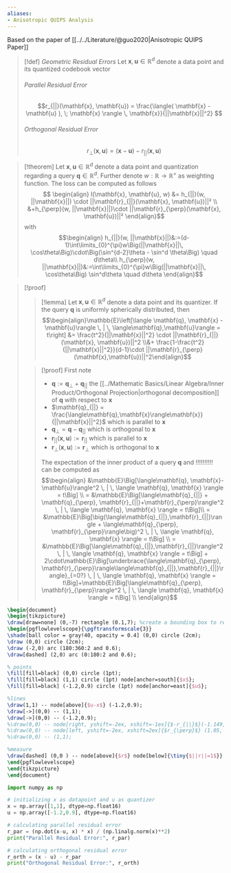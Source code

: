 ```yaml
---
aliases:
- Anisotropic QUIPS Analysis
---
```

Based on the paper of [[../../Literature/@guo2020|Anisotropic QUIPS Paper]]

>[!def] _Geometric Residual Errors_
> Let $\mathbf{x}, \mathbf{u} \in \mathbb{R}^d$ denote a data point and its quantized codebook vector
> ###### Parallel Residual Error
> $$r_{||}(\mathbf{x}, \mathbf{u}) = \frac{\langle( \mathbf{x} - \mathbf{u} ), \; \mathbf{x} \rangle \, \mathbf{x}}{||\mathbf{x}||^2} $$
>
> ###### Orthogonal Residual Error
> $$r_{\perp}(\mathbf{x}, \mathbf{u}) = (\mathbf{x} - \mathbf{u}) - r_{||}(\mathbf{x}, \mathbf{u}) $$

>[!theorem]
>Let $\mathbf{x}, \mathbf{u} \in \mathbb{R}^d$ denote a data point and quantization regarding a query $\mathbf{q} \in \mathbb{R}^d$. Further denote $w:\mathbb{R} \rightarrow  \mathbb{R}^+$ as weighting function. The loss can be computed as follows
>$$ \begin{align}
>l(\mathbf{x}, \mathbf{u}, w) &= h_{||}(w, ||\mathbf{x}||) \cdot ||\mathbf{r}_{||}(\mathbf{x}, \mathbf{u})||² \\
>&+h_{\perp}(w, ||\mathbf{x}||)\cdot ||\mathbf{r}_{\perp}(\mathbf{x}, \mathbf{u})||²
>\end{align}$$
>with
>$$\begin{align}
>h_{||}(w, ||\mathbf{x}||)&:=(d-1)\int\limits_{0}^{\pi}w\Big(||\mathbf{x}||\, \cos\theta\Big)\cdot\Big(\sin^{d-2}\theta - \sin^d \theta\Big) \quad d\theta\\
>h_{\perp}(w, ||\mathbf{x}||)&:=\int\limits_{0}^{\pi}w\Big(||\mathbf{x}||\, \cos\theta\Big) \sin^d\theta \quad d\theta
>\end{align}$$

>[!proof]
>>[!lemma]
>>Let $\mathbf{x}, \mathbf{u} \in \mathbb{R}^d$ denote a data point and its quantizer. If the query $\mathbf{q}$ is uniformly spherically distributed, then
>>$$\begin{align}\mathbb{E}\left[\langle \mathbf{q}, \mathbf{x} - \mathbf{u}\rangle \, | \, \langle\mathbf{q},\mathbf{u}\rangle = t\right] &= \frac{t^2}{||\mathbf{x}||^2} \cdot ||\mathbf{r}_{||}(\mathbf{x}, \mathbf{u})||^2 \\&+ \frac{1-\frac{t^2}{||\mathbf{x}||^2}}{d-1}\cdot ||\mathbf{r}_{\perp}(\mathbf{x},\mathbf{u})||^2\end{align}$$
>
>>[!proof]
>>First note
>>* $\mathbf{q}:= \mathbf{q}_{\perp} + \mathbf{q}_{||}$ the [[../Mathematic Basics/Linear Algebra/Inner Product/Orthogonal Projection|orthogonal decomposition]] of $\mathbf{q}$ with respect to $\mathbf{x}$
>>* $\mathbf{q}_{||} = \frac{\langle\mathbf{q},\mathbf{x}\rangle\mathbf{x}}{||\mathbf{x}||^2}$ which is parallel to $\mathbf{x}$
>>* $\mathbf{q}_{\perp}=\mathbf{q} - \mathbf{q}_{||}$ which is orthogonal to $\mathbf{x}$
>>* $\mathbf{r}_{||}(\mathbf{x},\mathbf{u}):=\mathbf{r}_{||}$ which is parallel to $\mathbf{x}$
>>* $\mathbf{r}_{\perp}(\mathbf{x},\mathbf{u}):=\mathbf{r}_{\perp}$ which is orthogonal to $\mathbf{x}$
>>
>> The expectation of the inner product of a query $\mathbf{q}$ and !!!!!!!!!! can be computed as
>> $$\begin{align}
>> &\mathbb{E}\Big[\langle\mathbf{q}, \mathbf{x}-\mathbf{u}\rangle^2 \, | \, \langle \mathbf{q}, \mathbf{x} \rangle = t\Big] \\
>> = &\mathbb{E}\Big[\langle\mathbf{q}_{||} + \mathbf{q}_{\perp}, \mathbf{r}_{||}+\mathbf{r}_{\perp}\rangle^2 \, | \, \langle \mathbf{q}, \mathbf{x} \rangle = t\Big]\\
>> = &\mathbb{E}\Big[\big(\langle\mathbf{q}_{||},\mathbf{r}_{||}\rangle + \langle\mathbf{q}_{\perp}, \mathbf{r}_{\perp}\rangle\big)^2 \, | \, \langle \mathbf{q}, \mathbf{x} \rangle = t\Big] \\
>> = &\mathbb{E}\Big[\langle\mathbf{q}_{||},\mathbf{r}_{||}\rangle^2 \, | \, \langle \mathbf{q}, \mathbf{x} \rangle = t\Big] + 2\cdot\mathbb{E}\Big[\underbrace{\langle\mathbf{q}_{\perp}, \mathbf{r}_{\perp}\rangle\langle\mathbf{q}_{||},\mathbf{r}_{||}\rangle}_{=0?} \, | \, \langle \mathbf{q}, \mathbf{x} \rangle = t\Big]+\mathbb{E}\Big[\langle\mathbf{q}_{\perp}, \mathbf{r}_{\perp}\rangle^2 \, | \, \langle \mathbf{q}, \mathbf{x} \rangle = t\Big] \\
>> \end{align}$$



```tikz
\begin{document}
\begin{tikzpicture}
\draw[draw=none] (0,-7) rectangle (0.1,7); %create a bounding box to reserve space
\begin{pgflowlevelscope}{\pgftransformscale{3}}
\shade[ball color = gray!40, opacity = 0.4] (0,0) circle (2cm);
\draw (0,0) circle (2cm);
\draw (-2,0) arc (180:360:2 and 0.6);
\draw[dashed] (2,0) arc (0:180:2 and 0.6);

% points
\fill[fill=black] (0,0) circle (1pt);
\fill[fill=black] (1,1) circle (1pt) node[anchor=south]{$x$};
\fill[fill=black] (-1.2,0.9) circle (1pt) node[anchor=east]{$u$};

%lines
\draw(1,1) -- node[above]{$u-x$} (-1.2,0.9);
\draw[->](0,0) -- (1,1);
\draw[->](0,0) -- (-1.2,0.9);
%\draw(0,0) -- node[right, yshift=-2ex, xshift=-1ex]{$-r_{||}$}(-1.149, -1.149);
%\draw(0,0) -- node[left, yshift=-2ex, xshift=2ex]{$r_{\perp}$} (1.05, -1.049);
%\draw(0,0) -- (1,1);

%measure
\draw[dashed] (0,0 ) -- node[above]{$r$} node[below]{\tiny{$||r||=1$}} (2,0);
\end{pgflowlevelscope}
\end{tikzpicture}
\end{document}
```

```python
import numpy as np

# initializing x as datapoint and u as quantizer
x = np.array([1,1], dtype=np.float16)
u = np.array([-1.2,0.9], dtype=np.float16)

# calculating parallel residual error
r_par = (np.dot(x-u, x) * x) / (np.linalg.norm(x)**2)
print("Parallel Residual Error:", r_par)

# calculating orthogonal residual error
r_orth = (x - u) - r_par
print("Orthogonal Residual Error:", r_orth)
```

